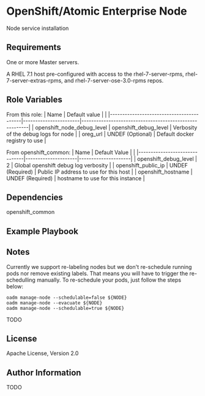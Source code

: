 OpenShift/Atomic Enterprise Node
================================

Node service installation

Requirements
------------

One or more Master servers.

A RHEL 7.1 host pre-configured with access to the rhel-7-server-rpms,
rhel-7-server-extras-rpms, and rhel-7-server-ose-3.0-rpms repos.

Role Variables
--------------
From this role:
| Name                                     | Default value         |                                                        |
|------------------------------------------|-----------------------|--------------------------------------------------------|
| openshift_node_debug_level               | openshift_debug_level | Verbosity of the debug logs for node |
| oreg_url                                 | UNDEF (Optional)      | Default docker registry to use                         |

From openshift_common:
| Name                          |  Default Value      |                     |
|-------------------------------|---------------------|---------------------|
| openshift_debug_level         | 2                   | Global openshift debug log verbosity |
| openshift_public_ip           | UNDEF (Required)    | Public IP address to use for this host |
| openshift_hostname            | UNDEF (Required)    | hostname to use for this instance |

Dependencies
------------

openshift_common

Example Playbook
----------------

Notes
-----

Currently we support re-labeling nodes but we don't re-schedule running pods nor remove existing labels. That means you will have to trigger the re-schedulling manually. To re-schedule your pods, just follow the steps below:

```
oadm manage-node --schedulable=false ${NODE}
oadm manage-node --evacuate ${NODE}
oadm manage-node --schedulable=true ${NODE}
````


TODO

License
-------

Apache License, Version 2.0

Author Information
------------------

TODO
